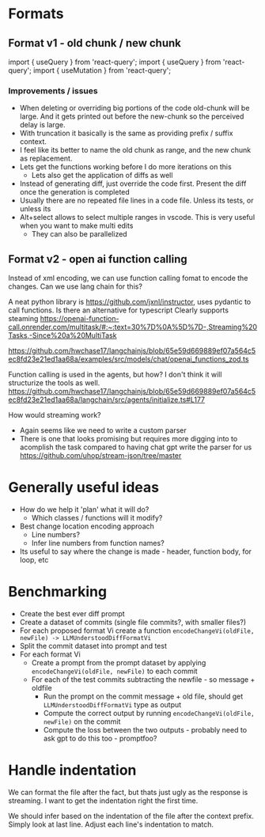 # Formats

## Format v1 - old chunk / new chunk
<file path="">
<change summary="Updating imports to account for previous change">
<old-chunk>
import { useQuery } from 'react-query';
</old-chunk>
<new-chunk>
import { useQuery } from 'react-query';
import { useMutation } from 'react-query';
</new-chunk>
</change>

### Improvements / issues
- When deleting or overriding big portions of the code old-chunk will be large. And it gets printed out before the new-chunk so the perceived delay is large.
- With truncation it basically is the same as providing prefix / suffix context.
- I feel like its better to name the old chunk as range, and the new chunk as replacement.
- Lets get the functions working before I do more iterations on this
  - Lets also get the application of diffs as well
- Instead of generating diff, just override the code first. Present the diff once the generation is completed
- Usually there are no repeated file lines in a code file. Unless its tests, or unless its
- Alt+select allows to select multiple ranges in vscode. This is very useful when you want to make multi edits
  - They can also be parallelized

## Format v2 - open ai function calling
Instead of xml encoding, we can use function calling fomat to encode the changes.
Can we use lang chain for this?

A neat python library is https://github.com/jxnl/instructor, uses pydantic to call functions.
Is there an alternative for typescript
Clearly supports steaming https://openai-function-call.onrender.com/multitask/#:~:text=30%7D%0A%5D%7D-,Streaming%20Tasks,-Since%20a%20MultiTask

https://github.com/hwchase17/langchainjs/blob/65e59d669889ef07a564c5ec8fd23e21ed1aa68a/examples/src/models/chat/openai_functions_zod.ts

Function calling is used in the agents, but how? I don't think it will structurize the tools as well.
https://github.com/hwchase17/langchainjs/blob/65e59d669889ef07a564c5ec8fd23e21ed1aa68a/langchain/src/agents/initialize.ts#L177

How would streaming work?
- Again seems like we need to write a custom parser
- There is one that looks promising but requires more digging into to acomplish the task compared to having chat gpt write the parser for us https://github.com/uhop/stream-json/tree/master

# Generally useful ideas
- How do we help it 'plan' what it will do?
  - Which classes / functions will it modify?
- Best change location encoding approach 
  - Line numbers?
  - Infer line numbers from function names?
- Its useful to say where the change is made - header, function body, for loop, etc

# Benchmarking
- Create the best ever diff prompt
- Create a dataset of commits (single file commits?, with smaller files?)
- For each proposed format Vi create a function `encodeChangeVi(oldFile, newFile) -> LLMUnderstoodDiffFormatVi`
- Split the commit dataset into prompt and test
- For each format Vi
  - Create a prompt from the prompt dataset by applying `encodeChangeVi(oldFile, newFile)` to each commit
  - For each of the test commits subtracting the newfile - so message + oldfile
    - Run the prompt on the commit message + old file, should get `LLMUnderstoodDiffFormatVi` type as output
    - Compute the correct output by running `encodeChangeVi(oldFile, newFile)` on the commit
    - Compute the loss between the two outputs - probably need to ask gpt to do this too - promptfoo?


# Handle indentation
We can format the file after the fact, but thats just ugly as the response is streaming.
I want to get the indentation right the first time.

We should infer based on the indentation of the file after the context prefix. 
Simply look at last line.
Adjust each line's indentation to match.

